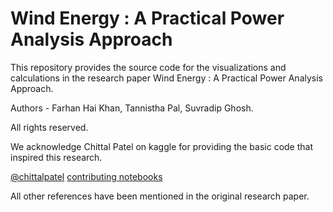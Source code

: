 # Wind Energy : A Practical Power Analysis Approach

This repository provides the source code for the visualizations and calculations in the research paper Wind Energy : A Practical Power Analysis Approach.

Authors - Farhan Hai Khan, Tannistha Pal, Suvradip Ghosh.

All rights reserved.

We acknowledge Chittal Patel on kaggle for providing the basic code that inspired this research.

[@chittalpatel](https://www.kaggle.com/chittalpatel)
[contributing notebooks](https://www.kaggle.com/chittalpatel/wind-turbine-power-analysis)

All other references have been mentioned in the original research paper.
